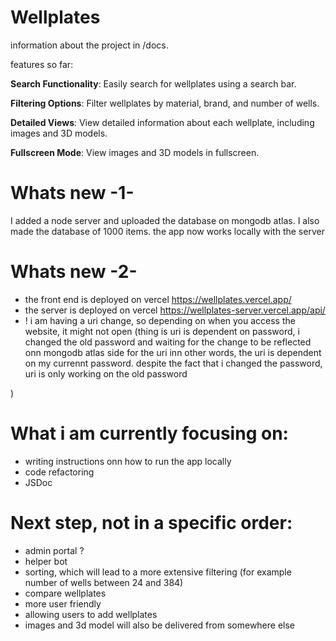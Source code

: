 # Wellplates 
information about the project in /docs.

features so far:

**Search Functionality**: Easily search for wellplates using a search bar.

**Filtering Options**: Filter wellplates by material, brand, and number of wells.

**Detailed Views**: View detailed information about each wellplate, including images and 3D models.

**Fullscreen Mode**: View images and 3D models in fullscreen.


# Whats new -1-
I added a node server and uploaded the database on mongodb atlas. I also made the database of 1000 items. the app now works locally with the server

# Whats new -2- 
- the front end is deployed on vercel https://wellplates.vercel.app/ 
- the server is deployed on vercel https://wellplates-server.vercel.app/api/
- ! i am having a uri change, so depending on when you access the website, it might not open (thing is uri is dependent on password, i changed the old password and waiting for the change to be reflected onn mongodb atlas side for the uri 
inn other words, the uri is dependent on my currennt password. despite the fact that i changed the password, uri is only working on the old password

)
# What i am currently focusing on:
- writing instructions onn how to run the app locally
- code refactoring 
- JSDoc


# Next step, not in a specific order:
- admin portal ? 
- helper bot
- sorting, which will lead to a more extensive filtering (for example number of wells between 24 and 384)
- compare wellplates
- more user friendly
- allowing users to add wellplates
- images and 3d model will also be delivered from somewhere else
  
